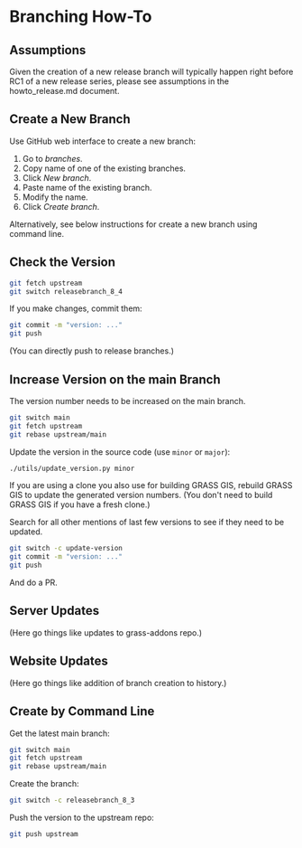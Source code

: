 # Branching How-To

## Assumptions

Given the creation of a new release branch will typically happen right before RC1 of a new release series, please see assumptions in the howto_release.md document.

## Create a New Branch

Use GitHub web interface to create a new branch:

1. Go to _branches_.
2. Copy name of one of the existing branches.
3. Click _New branch_.
4. Paste name of the existing branch.
5. Modify the name.
6. Click _Create branch_.

Alternatively, see below instructions for create a new branch using command line.

## Check the Version

```bash
git fetch upstream
git switch releasebranch_8_4
```

If you make changes, commit them:

```bash
git commit -m "version: ..."
git push
```

(You can directly push to release branches.)

## Increase Version on the main Branch

The version number needs to be increased on the main branch.

```bash
git switch main
git fetch upstream
git rebase upstream/main
```

Update the version in the source code (use `minor` or `major`):

```bash
./utils/update_version.py minor
```

If you are using a clone you also use for building GRASS GIS,
rebuild GRASS GIS to update the generated version numbers.
(You don't need to build GRASS GIS if you have a fresh clone.)

Search for all other mentions of last few versions to see if they need to be updated.

```bash
git switch -c update-version
git commit -m "version: ..."
git push
```

And do a PR.

## Server Updates

(Here go things like updates to grass-addons repo.)

## Website Updates

(Here go things like addition of branch creation to history.)

## Create by Command Line

Get the latest main branch:

```bash
git switch main
git fetch upstream
git rebase upstream/main
```

Create the branch:

```bash
git switch -c releasebranch_8_3
```

Push the version to the upstream repo:

```bash
git push upstream
```
